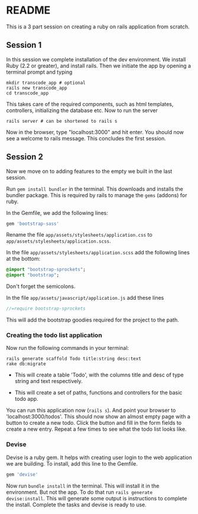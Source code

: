 # README

This is a 3 part session on creating a ruby on rails application from scratch. 

## Session 1

In this session we complete installation of the dev environment. We install
Ruby (2.2 or greater), and install rails. Then we initiate the app by opening a
terminal prompt and typing 

```shell
mkdir transcode_app # optional
rails new transcode_app 
cd transcode_app
```

This takes care of the required components, such as html templates,
controllers, initializing the database etc. Now to run the server 

```shell
rails server # can be shortened to rails s
```

Now in the browser, type "localhost:3000" and hit enter. You should now see a
welcome to rails message. This concludes the first session. 

## Session 2

Now we move on to adding features to the empty we built in the last session. 

Run `gem install bundler` in the terminal. This downloads and installs the
bundler package. This is required by rails to manage the `gems` (addons) for
ruby. 

In the Gemfile, we add the following lines:

```ruby
gem 'bootstrap-sass'
```

Rename the file `app/assets/stylesheets/application.css` to
`app/assets/stylesheets/application.scss`.

In the file `app/assets/stylesheets/application.scss` add the following lines
at the bottom:

```sass
@import "bootstrap-sprockets";
@import "bootstrap";
```

Don't forget the semicolons. 

In the file `app/assets/javascript/application.js` add these lines

```js
//=require bootstrap-sprockets
```
This will add the bootstrap goodies required for the project to the path.

### Creating the todo list application

Now run the following commands in your terminal:

```shell
rails generate scaffold Todo title:string desc:text
rake db:migrate
```

* This will create a table 'Todo', with the columns title and desc of type string
and text respectively. 

* This will create a set of paths, functions and controllers for the basic todo app. 

You can run this application now (`rails s`). And point your browser to
'localhost:3000/todos'. This should now show an almost empty page with a button
to create a new todo. Click the button and fill in the form fields to create a
new entry. Repeat a few times to see what the todo list looks like.

### Devise

Devise is a ruby gem. It helps with creating user login to the web application
we are building. To install, add this line to the Gemfile.

```ruby
gem 'devise'
```

Now run `bundle install` in the terminal. This will install it in the
environment. But not the app. To do that run `rails generate devise:install`.
This will generate some output is instructions to complete the install.
Complete the tasks and devise is ready to use.
